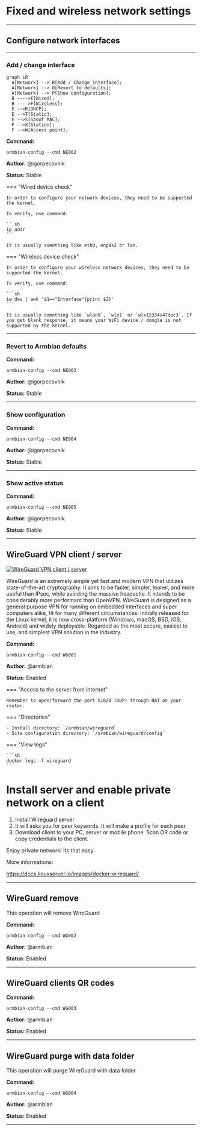 # Fixed and wireless network settings


***

## Configure network interfaces


***

### Add / change interface

<!--- header START from tools/include/markdown/NE002-header.md --->
``` mermaid
graph LR
  A[Network] --> B[Add / Change interface];
  A[Network] --> O[Revert to defaults];
  A[Network] --> P[Show configuration];
  B ---->E[Wired];
  B ---->F[Wireless];
  E -->R[DHCP];
  E -->T[Static];
  E -->S[Spoof MAC];
  F -->X[Station];
  F -->W[Access point]; 
```

<!--- header STOP from tools/include/markdown/NE002-header.md --->

**Command:** 
~~~
armbian-config --cmd NE002
~~~

**Author:** @igorpecovnik

**Status:** Stable


<!--- footer START from tools/include/markdown/NE002-footer.md --->
=== "Wired device check"

    In order to configure your network devices, they need to be supported the kernel.

    To verify, use command:

    ```sh
    ip addr
    ```

    It is usually something like eth0, enp4s3 or lan.

=== "Wireless device check"

    In order to configure your wireless network devices, they need to be supported the kernel.

    To verify, use command:

    ```sh
    iw dev | awk '$1=="Interface"{print $2}'
    ```

    It is usually something like `wlan0`, `wlo1` or `wlx12334c47dec3`. If you get blank response, it means your WiFi device / dongle is not supported by the kernel.

<!--- footer STOP from tools/include/markdown/NE002-footer.md --->



***

### Revert to Armbian defaults
**Command:** 
~~~
armbian-config --cmd NE003
~~~

**Author:** @igorpecovnik

**Status:** Stable



***

### Show configuration
**Command:** 
~~~
armbian-config --cmd NE004
~~~

**Author:** @igorpecovnik

**Status:** Stable



***

### Show active status
**Command:** 
~~~
armbian-config --cmd NE005
~~~

**Author:** @igorpecovnik

**Status:** Stable



***

## WireGuard VPN client / server

<!--- section image START from tools/include/images/WG001.png --->
[![WireGuard VPN client / server](/images/WG001.png)](#)
<!--- section image STOP from tools/include/images/WG001.png --->


<!--- header START from tools/include/markdown/WG001-header.md --->
WireGuard is an extremely simple yet fast and modern VPN that utilizes state-of-the-art cryptography. It aims to be faster, simpler, leaner, and more useful than IPsec, while avoiding the massive headache. It intends to be considerably more performant than OpenVPN. WireGuard is designed as a general purpose VPN for running on embedded interfaces and super computers alike, fit for many different circumstances. Initially released for the Linux kernel, it is now cross-platform (Windows, macOS, BSD, iOS, Android) and widely deployable. Regarded as the most secure, easiest to use, and simplest VPN solution in the industry.
<!--- header STOP from tools/include/markdown/WG001-header.md --->

**Command:** 
~~~
armbian-config --cmd WG001
~~~

**Author:** @armbian

**Status:** Enabled


<!--- footer START from tools/include/markdown/WG001-footer.md --->
=== "Access to the server from internet"

    Remember to open/forward the port 51820 (UDP) through NAT on your router.
    
=== "Directories"

    - Install directory: `/armbian/wireguard`
    - Site configuration directory: `/armbian/wireguard/config`

=== "View logs"

    ```sh
    docker logs -f wireguard
    ```

# Install server and enable private network on a client

1. Install Wireguard server
2. It will asks you for peer keywords. It will make a profile for each peer
3. Download client to your PC, server or mobile phone. Scan OR code or copy credentials to the client.

Enjoy private network! Its that easy.

More informations:

<https://docs.linuxserver.io/images/docker-wireguard/>
<!--- footer STOP from tools/include/markdown/WG001-footer.md --->



***

## WireGuard remove
This operation will remove WireGuard

**Command:** 
~~~
armbian-config --cmd WG002
~~~

**Author:** @armbian

**Status:** Enabled



***

## WireGuard clients QR codes
**Command:** 
~~~
armbian-config --cmd WG003
~~~

**Author:** @armbian

**Status:** Enabled



***

## WireGuard purge with data folder
This operation will purge WireGuard with data folder

**Command:** 
~~~
armbian-config --cmd WG004
~~~

**Author:** @armbian

**Status:** Enabled



***

